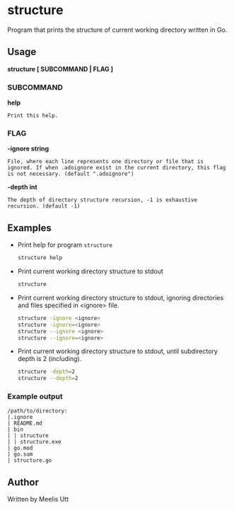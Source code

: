 # structure

Program that prints the structure of current working directory written in Go.

## Usage

**structure [ SUBCOMMAND | FLAG ]**

### SUBCOMMAND

**help**

    Print this help.

### FLAG
**-ignore string**

    File, where each line represents one directory or file that is ignored. If when .adoignore exist in the current directory, this flag is not necessary. (default ".adoignore")

**-depth int**

    The depth of directory structure recursion, -1 is exhaustive recursion. (default -1)


## Examples

* Print help for program `structure`
    ```sh
    structure help
    ```
* Print current working directory structure to stdout
    ```sh
    structure
    ```
* Print current working directory structure to stdout, ignoring directories and files specified in \<ignore> file.
    ```sh
    structure -ignore <ignore>
    structure -ignore=<ignore>
    structure --ignore <ignore>
    structure --ignore=<ignore>
    ```
- Print current working directory structure to stdout, until subdirectory depth is 2 (including).
    ```sh
    structure -depth=2
    structure --depth=2
    ```

### Example output

```
/path/to/directory:
|.ignore
| README.md
| bin
| | structure
| | structure.exe
| go.mod
| go.sum
| structure.go
```

## Author

Written by
Meelis Utt